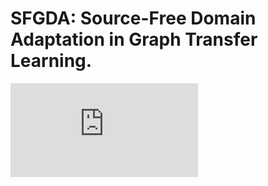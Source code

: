 # SFGDA: Source-Free Domain Adaptation in Graph Transfer Learning.

![Image text](https://github.com/joe817/SFGDA/blob/main/framework.pdf)

